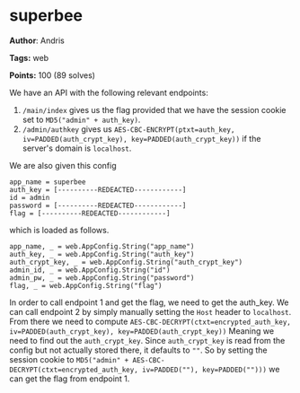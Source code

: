 # superbee

**Author**: Andris

**Tags:** web

**Points:** 100 (89 solves)

We have an API with the following relevant endpoints:
1) `/main/index` gives us the flag provided that we have the session cookie set to `MD5("admin" + auth_key)`.
2) `/admin/authkey` gives us `AES-CBC-ENCRYPT(ptxt=auth_key, iv=PADDED(auth_crypt_key), key=PADDED(auth_crypt_key))` if the server's domain is `localhost`.

We are also given this config
```
app_name = superbee
auth_key = [----------REDEACTED------------]
id = admin
password = [----------REDEACTED------------]
flag = [----------REDEACTED------------]
```
which is loaded as follows.
```
app_name, _ = web.AppConfig.String("app_name")
auth_key, _ = web.AppConfig.String("auth_key")
auth_crypt_key, _ = web.AppConfig.String("auth_crypt_key")
admin_id, _ = web.AppConfig.String("id")
admin_pw, _ = web.AppConfig.String("password")
flag, _ = web.AppConfig.String("flag")
```

In order to call endpoint 1 and get the flag, we need to get the auth_key. We can call endpoint 2 by simply manually setting the `Host` header to `localhost`. From there we need to compute
`AES-CBC-DECRYPT(ctxt=encrypted_auth_key, iv=PADDED(auth_crypt_key), key=PADDED(auth_crypt_key))`
Meaning we need to find out the `auth_crypt_key`. Since `auth_crypt_key` is read from the config but not actually stored there, it defaults to `""`. So by setting the session cookie to
`MD5("admin" + AES-CBC-DECRYPT(ctxt=encrypted_auth_key, iv=PADDED(""), key=PADDED("")))` 
we can get the flag from endpoint 1.
